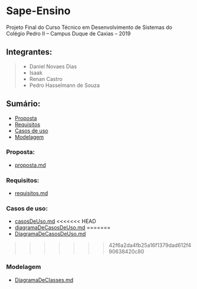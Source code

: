 # Sape-Ensino
Projeto Final do Curso Técnico em Desenvolvimento de Sistemas do Colégio Pedro II – Campus Duque de Caxias – 2019

## Integrantes:
>+ Daniel Novaes Dias
>+ Isaak
>+ Renan Castro
>+ Pedro Hasselmann de Souza

## Sumário:
- [Proposta](#proposta)
- [Requisitos](#requisitos)
- [Casos de uso](#casos-de-uso)
- [Modelagem](#modelagem)


### Proposta:

- [proposta.md](proposta.md)

### Requisitos:

- [requisitos.md](requisitos.md)

### Casos de uso:
- [casosDeUso.md](casosDeUso.md)
<<<<<<< HEAD
- [diagramaDeCasosDeUso.md](diagramaDeCasosDeUso.md)
=======
- [DiagramaDeCasosDeUso.md](diagramaDeCasosDeUso.md)
>>>>>>> 42f6a2da4fb25a16f1379dad612f490638420c80

### Modelagem
- [DiagramaDeClasses.md](diagramaDeClasses.md)
